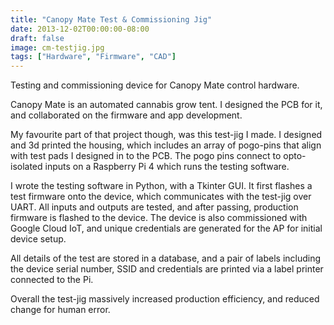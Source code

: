 ```yaml
---
title: "Canopy Mate Test & Commissioning Jig"
date: 2013-12-02T00:00:00-08:00
draft: false
image: cm-testjig.jpg
tags: ["Hardware", "Firmware", "CAD"]
---
```

Testing and commissioning device for Canopy Mate control hardware.
<!--more-->
Canopy Mate is an automated cannabis grow tent.  I designed the PCB for it, and 
collaborated on the firmware and app development.

My favourite part of that project though, was this test-jig I made.  I designed
and 3d printed the housing, which includes an array of pogo-pins that align
with test pads I designed in to the PCB.  The pogo pins connect to
opto-isolated inputs on a Raspberry Pi 4 which runs the testing software.

I wrote the testing software in Python, with a Tkinter GUI.  It first flashes a 
test firmware onto the device, which communicates with the test-jig over UART.
All inputs and outputs are tested, and after passing, production firmware is
flashed to the device.  The device is also commissioned with Google Cloud IoT,
and unique credentials are generated for the AP for initial device setup.

All details of the test are stored in a database, and a pair of labels including
the device serial number, SSID and credentials are printed via a label printer 
connected to the Pi.  

Overall the test-jig massively increased production efficiency, and reduced 
change for human error.
